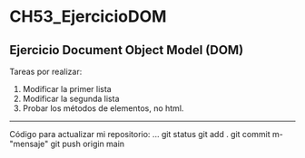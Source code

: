 # CH53_EjercicioDOM
## Ejercicio Document Object Model (DOM)

Tareas por realizar: 

1. Modificar la primer lista 
2. Modificar la segunda lista
3. Probar los métodos de elementos, no html.
---
Código para actualizar mi repositorio:
...
git status
git add .
git commit m- "mensaje"
git push origin main
